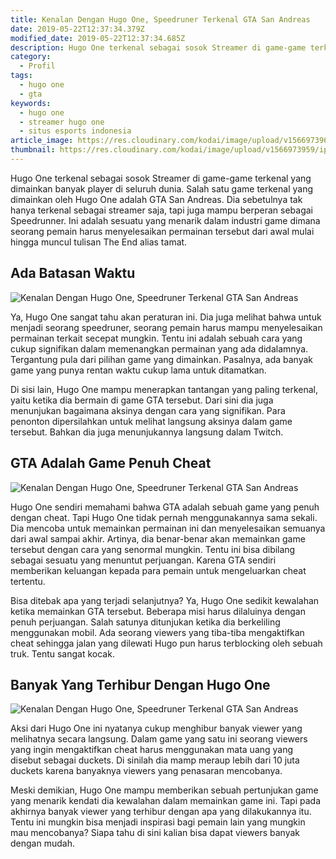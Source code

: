 ```yaml
---
title: Kenalan Dengan Hugo One, Speedruner Terkenal GTA San Andreas
date: 2019-05-22T12:37:34.379Z
modified_date: 2019-05-22T12:37:34.685Z
description: Hugo One terkenal sebagai sosok Streamer di game-game terkenal yang dimainkan banyak player di seluruh dunia.
category:
  - Profil
tags:
  - hugo one
  - gta
keywords:
  - hugo one
  - streamer hugo one
  - situs esports indonesia
article_image: https://res.cloudinary.com/kodai/image/upload/v1566973961/ip/kenalan-dengan-hugo-one-speedruner-terkenal-gta-san-andreas-2.jpg
thumbnail: https://res.cloudinary.com/kodai/image/upload/v1566973959/ip/kenalan-dengan-hugo-one-speedruner-terkenal-gta-san-andreas-2-007.jpg
---
```

Hugo One terkenal sebagai sosok Streamer di game-game terkenal yang dimainkan banyak player di seluruh dunia. Salah satu game terkenal yang dimainkan oleh Hugo One adalah GTA San Andreas. Dia sebetulnya tak hanya terkenal sebagai streamer saja, tapi juga mampu berperan sebagai Speedrunner. Ini adalah sesuatu yang menarik dalam industri game dimana seorang pemain harus menyelesaikan permainan tersebut dari awal mulai hingga muncul tulisan The End alias tamat.



## Ada Batasan Waktu

![Kenalan Dengan Hugo One, Speedruner Terkenal GTA San Andreas](https://res.cloudinary.com/kodai/image/upload/v1566973961/ip/kenalan-dengan-hugo-one-speedruner-terkenal-gta-san-andreas-2.jpg)

Ya, Hugo One sangat tahu akan peraturan ini. Dia juga melihat bahwa untuk menjadi seorang speedruner, seorang pemain harus mampu menyelesaikan permainan terkait secepat mungkin. Tentu ini adalah sebuah cara yang cukup signifikan dalam memenangkan permainan yang ada didalamnya. Tergantung pula dari pilihan game yang dimainkan. Pasalnya, ada banyak game yang punya rentan waktu cukup lama untuk ditamatkan. 

Di sisi lain, Hugo One mampu menerapkan tantangan yang paling terkenal, yaitu ketika dia bermain di game GTA tersebut. Dari sini dia juga menunjukan bagaimana aksinya dengan cara yang signifikan. Para penonton dipersilahkan untuk melihat langsung aksinya dalam game tersebut. Bahkan dia juga menunjukannya langsung dalam Twitch.



## GTA Adalah Game Penuh Cheat

![Kenalan Dengan Hugo One, Speedruner Terkenal GTA San Andreas](https://res.cloudinary.com/kodai/image/upload/v1566973962/ip/kenalan-dengan-hugo-one-speedruner-terkenal-gta-san-andreas-3.jpg)

Hugo One sendiri memahami bahwa GTA adalah sebuah game yang penuh dengan cheat. Tapi Hugo One tidak pernah menggunakannya sama sekali. Dia mencoba untuk memainkan permainan ini dan menyelesaikan semuanya dari awal sampai akhir. Artinya, dia benar-benar akan memainkan game tersebut dengan cara yang senormal mungkin. Tentu ini bisa dibilang sebagai sesuatu yang menuntut perjuangan. Karena GTA sendiri memberikan keluangan kepada para pemain untuk mengeluarkan cheat tertentu.

Bisa ditebak apa yang terjadi selanjutnya? Ya, Hugo One sedikit kewalahan ketika memainkan GTA tersebut. Beberapa misi harus dilaluinya dengan penuh perjuangan. Salah satunya ditunjukan ketika dia berkeliling menggunakan mobil. Ada seorang viewers yang tiba-tiba mengaktifkan cheat sehingga jalan yang dilewati Hugo pun harus terblocking oleh sebuah truk. Tentu sangat kocak.



## Banyak Yang Terhibur Dengan Hugo One

![Kenalan Dengan Hugo One, Speedruner Terkenal GTA San Andreas](https://res.cloudinary.com/kodai/image/upload/v1566973958/ip/kenalan-dengan-hugo-one-speedruner-terkenal-gta-san-andreas-1.jpg)

Aksi dari Hugo One ini nyatanya cukup menghibur banyak viewer yang melihatnya secara langsung. Dalam game yang satu ini seorang viewers yang ingin mengaktifkan cheat harus menggunakan mata uang yang disebut sebagai duckets. Di sinilah dia mamp meraup lebih dari 10 juta duckets karena banyaknya viewers yang penasaran mencobanya.

Meski demikian, Hugo One mampu memberikan sebuah pertunjukan game yang menarik kendati dia kewalahan dalam memainkan game ini. Tapi pada akhirnya banyak viewer yang terhibur dengan apa yang dilakukannya itu. Tentu ini mungkin bisa menjadi inspirasi bagi pemain lain yang mungkin mau mencobanya? Siapa tahu di sini kalian bisa dapat viewers banyak dengan mudah.
